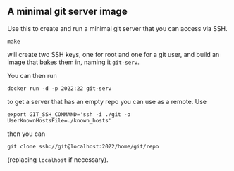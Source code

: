 ## A minimal git server image

Use this to create and run a minimal git server that you can access
via SSH.

    make

will create two SSH keys, one for root and one for a git user, and
build an image that bakes them in, naming it `git-serv`.

You can then run

    docker run -d -p 2022:22 git-serv

to get a server that has an empty repo you can use as a remote. Use

    export GIT_SSH_COMMAND='ssh -i ./git -o UserKnownHostsFile=./known_hosts'

then you can

    git clone ssh://git@localhost:2022/home/git/repo

(replacing `localhost` if necessary).
